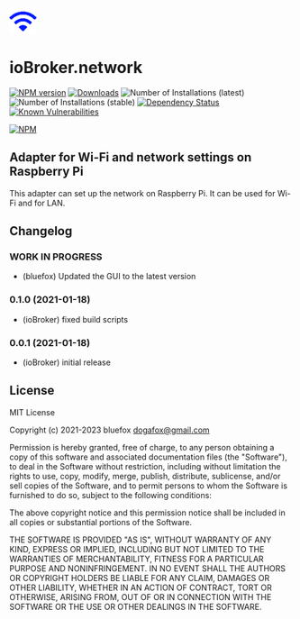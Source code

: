![Logo](admin/network.png)
# ioBroker.network

[![NPM version](http://img.shields.io/npm/v/iobroker.telemetry.svg)](https://www.npmjs.com/package/iobroker.network)
[![Downloads](https://img.shields.io/npm/dm/iobroker.telemetry.svg)](https://www.npmjs.com/package/iobroker.network)
![Number of Installations (latest)](http://iobroker.live/badges/network-installed.svg)
![Number of Installations (stable)](http://iobroker.live/badges/network-stable.svg)
[![Dependency Status](https://img.shields.io/david/ioBroker/iobroker.network.svg)](https://david-dm.org/ioBroker/iobroker.network)
[![Known Vulnerabilities](https://snyk.io/test/github/ioBroker/ioBroker.network/badge.svg)](https://snyk.io/test/github/ioBroker/ioBroker.network)

[![NPM](https://nodei.co/npm/iobroker.telemetry.png?downloads=true)](https://nodei.co/npm/iobroker.network/)

## Adapter for Wi-Fi and network settings on Raspberry Pi
This adapter can set up the network on Raspberry Pi. It can be used for Wi-Fi and for LAN.

<!--
	Placeholder for the next version (at the beginning of the line):
	### **WORK IN PROGRESS**
-->
## Changelog
### **WORK IN PROGRESS**
* (bluefox) Updated the GUI to the latest version

### 0.1.0 (2021-01-18)
* (ioBroker) fixed build scripts

### 0.0.1 (2021-01-18)
* (ioBroker) initial release

## License
MIT License

Copyright (c) 2021-2023 bluefox <dogafox@gmail.com>

Permission is hereby granted, free of charge, to any person obtaining a copy
of this software and associated documentation files (the "Software"), to deal
in the Software without restriction, including without limitation the rights
to use, copy, modify, merge, publish, distribute, sublicense, and/or sell
copies of the Software, and to permit persons to whom the Software is
furnished to do so, subject to the following conditions:

The above copyright notice and this permission notice shall be included in all
copies or substantial portions of the Software.

THE SOFTWARE IS PROVIDED "AS IS", WITHOUT WARRANTY OF ANY KIND, EXPRESS OR
IMPLIED, INCLUDING BUT NOT LIMITED TO THE WARRANTIES OF MERCHANTABILITY,
FITNESS FOR A PARTICULAR PURPOSE AND NONINFRINGEMENT. IN NO EVENT SHALL THE
AUTHORS OR COPYRIGHT HOLDERS BE LIABLE FOR ANY CLAIM, DAMAGES OR OTHER
LIABILITY, WHETHER IN AN ACTION OF CONTRACT, TORT OR OTHERWISE, ARISING FROM,
OUT OF OR IN CONNECTION WITH THE SOFTWARE OR THE USE OR OTHER DEALINGS IN THE
SOFTWARE.
